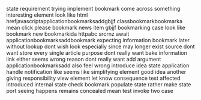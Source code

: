 state requirement trying implement bookmark come across something interesting element look like html hrefjavascriptapplicationbookmarksaddgbjjf classbookmarkbookmarka mean click please bookmark news item gbjjf bookmarking case look like bookmark new bookmarkida httpabc srcrnz await applicationbookmarksaddbookmark expecting information bookmark later without lookup dont wish look especially since may longer exist source dont want store every single article purpose dont really want bake information link either seems wrong reason dont really want add argument applicationbookmarksadd also feel wrong introduce idea state application handle notification like seems like simplifying element good idea another giving responsibility view element let know consequence test affected introduced internal state check bookmark populate state rather make state port seeing happens remains concealed mean test invoke two case